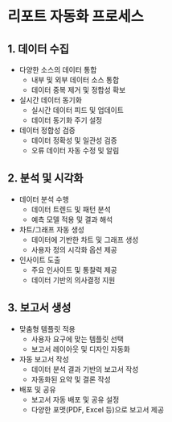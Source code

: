 # 리포트 자동화 프로세스

## 1. 데이터 수집
- 다양한 소스의 데이터 통합
  - 내부 및 외부 데이터 소스 통합
  - 데이터 중복 제거 및 정합성 확보
- 실시간 데이터 동기화
  - 실시간 데이터 피드 및 업데이트
  - 데이터 동기화 주기 설정
- 데이터 정합성 검증
  - 데이터 정확성 및 일관성 검증
  - 오류 데이터 자동 수정 및 알림

## 2. 분석 및 시각화
- 데이터 분석 수행
  - 데이터 트렌드 및 패턴 분석
  - 예측 모델 적용 및 결과 해석
- 차트/그래프 자동 생성
  - 데이터에 기반한 차트 및 그래프 생성
  - 사용자 정의 시각화 옵션 제공
- 인사이트 도출
  - 주요 인사이트 및 통찰력 제공
  - 데이터 기반의 의사결정 지원

## 3. 보고서 생성
- 맞춤형 템플릿 적용
  - 사용자 요구에 맞는 템플릿 선택
  - 보고서 레이아웃 및 디자인 자동화
- 자동 보고서 작성
  - 데이터 분석 결과 기반의 보고서 작성
  - 자동화된 요약 및 결론 작성
- 배포 및 공유
  - 보고서 자동 배포 및 공유 설정
  - 다양한 포맷(PDF, Excel 등)으로 보고서 제공